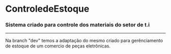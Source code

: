 # ControledeEstoque
<h3>Sistema criado para controle dos materiais do setor de t.i</h3>
<hr>
<p>Na branch "dev" temos a adaptação do mesmo criado para gerênciamento de estoque de um comercio de peças eletrônicas.</p>
